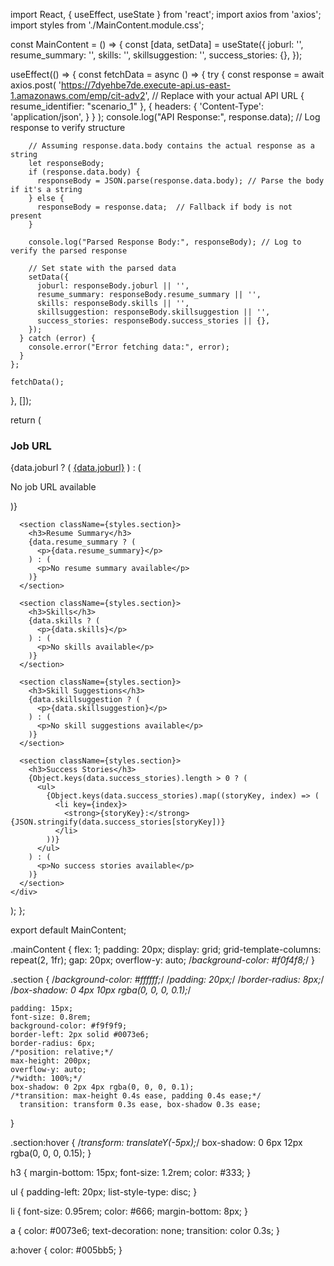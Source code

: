 
import React, { useEffect, useState } from 'react';
import axios from 'axios';
import styles from './MainContent.module.css';

const MainContent = () => {
  const [data, setData] = useState({
    joburl: '',
    resume_summary: '',
    skills: '',
    skillsuggestion: '',
    success_stories: {},
  });

  useEffect(() => {
    const fetchData = async () => {
      try {
        const response = await axios.post(
          'https://7dyehbe7de.execute-api.us-east-1.amazonaws.com/emp/cit-adv2',  // Replace with your actual API URL
          { resume_identifier: "scenario_1" },
          {
            headers: {
              'Content-Type': 'application/json',
            }
          }
        );
        console.log("API Response:", response.data); // Log response to verify structure

        // Assuming response.data.body contains the actual response as a string
        let responseBody;
        if (response.data.body) {
          responseBody = JSON.parse(response.data.body); // Parse the body if it's a string
        } else {
          responseBody = response.data;  // Fallback if body is not present
        }

        console.log("Parsed Response Body:", responseBody); // Log to verify the parsed response

        // Set state with the parsed data
        setData({
          joburl: responseBody.joburl || '',
          resume_summary: responseBody.resume_summary || '',
          skills: responseBody.skills || '',
          skillsuggestion: responseBody.skillsuggestion || '',
          success_stories: responseBody.success_stories || {},
        });
      } catch (error) {
        console.error("Error fetching data:", error);
      }
    };

    fetchData();
  }, []);

  return (
    <div className={styles.mainContent}>
      <section className={styles.section}>
        <h3>Job URL</h3>
        {data.joburl ? (
          <a href={data.joburl} target="_blank" rel="noopener noreferrer">{data.joburl}</a>
        ) : (
          <p>No job URL available</p>
        )}
      </section>

      <section className={styles.section}>
        <h3>Resume Summary</h3>
        {data.resume_summary ? (
          <p>{data.resume_summary}</p>
        ) : (
          <p>No resume summary available</p>
        )}
      </section>

      <section className={styles.section}>
        <h3>Skills</h3>
        {data.skills ? (
          <p>{data.skills}</p> 
        ) : (
          <p>No skills available</p>
        )}
      </section>

      <section className={styles.section}>
        <h3>Skill Suggestions</h3>
        {data.skillsuggestion ? (
          <p>{data.skillsuggestion}</p>  
        ) : (
          <p>No skill suggestions available</p>
        )}
      </section>

      <section className={styles.section}>
        <h3>Success Stories</h3>
        {Object.keys(data.success_stories).length > 0 ? (
          <ul>
            {Object.keys(data.success_stories).map((storyKey, index) => (
              <li key={index}>
                <strong>{storyKey}:</strong> {JSON.stringify(data.success_stories[storyKey])}
              </li>
            ))}
          </ul>
        ) : (
          <p>No success stories available</p>
        )}
      </section>
    </div>
  );
};

export default MainContent;





.mainContent {
  flex: 1;
  padding: 20px;
  display: grid;
  grid-template-columns: repeat(2, 1fr);
  gap: 20px;
  overflow-y: auto;
  /*background-color: #f0f4f8;*/
}

.section {
  /*background-color: #ffffff;*/
  /*padding: 20px;*/
  /*border-radius: 8px;*/
  /*box-shadow: 0 4px 10px rgba(0, 0, 0, 0.1);*/
  
    padding: 15px;
    font-size: 0.8rem;
    background-color: #f9f9f9;
    border-left: 2px solid #0073e6;
    border-radius: 6px;
    /*position: relative;*/
    max-height: 200px;
    overflow-y: auto;
    /*width: 100%;*/
    box-shadow: 0 2px 4px rgba(0, 0, 0, 0.1);
    /*transition: max-height 0.4s ease, padding 0.4s ease;*/
      transition: transform 0.3s ease, box-shadow 0.3s ease;

}

.section:hover {
  /*transform: translateY(-5px);*/
  box-shadow: 0 6px 12px rgba(0, 0, 0, 0.15);
}

h3 {
  margin-bottom: 15px;
  font-size: 1.2rem;
  color: #333;
}

ul {
  padding-left: 20px;
  list-style-type: disc;
}

li {
  font-size: 0.95rem;
  color: #666;
  margin-bottom: 8px;
}

a {
  color: #0073e6;
  text-decoration: none;
  transition: color 0.3s;
}

a:hover {
  color: #005bb5;
}

